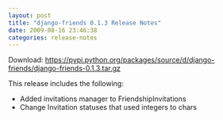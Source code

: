 ```yaml
---
layout: post
title: "django-friends 0.1.3 Release Notes"
date: 2009-08-16 23:46:38
categories: release-notes
---
```


Download: <https://pypi.python.org/packages/source/d/django-friends/django-friends-0.1.3.tar.gz>

This release includes the following:

* Added invitations manager to FriendshipInvitations
* Change Invitation statuses that used integers to chars
